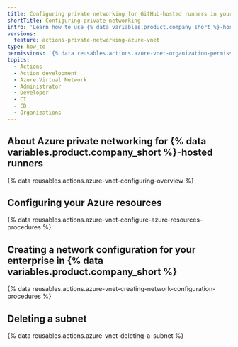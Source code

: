 ```yaml
---
title: Configuring private networking for GitHub-hosted runners in your organization
shortTitle: Configuring private networking
intro: 'Learn how to use {% data variables.product.company_short %}-hosted runners with an Azure private network in your organization.'
versions:
  feature: actions-private-networking-azure-vnet
type: how_to
permissions: '{% data reusables.actions.azure-vnet-organization-permissions %}'
topics:
  - Actions
  - Action development
  - Azure Virtual Network
  - Administrator
  - Developer
  - CI
  - CD
  - Organizations
---
```


## About Azure private networking for {% data variables.product.company_short %}-hosted runners

{% data reusables.actions.azure-vnet-configuring-overview %}

## Configuring your Azure resources

{% data reusables.actions.azure-vnet-configure-azure-resources-procedures %}

## Creating a network configuration for your enterprise in {% data variables.product.company_short %}

{% data reusables.actions.azure-vnet-creating-network-configuration-procedures %}

## Deleting a subnet

{% data reusables.actions.azure-vnet-deleting-a-subnet %}
